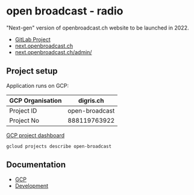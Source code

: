 # open broadcast - radio

"Next-gen" version of openbroadcast.ch website to be launched in 2022.

 - [GitLab Project](https://gitlab.com/digris/open-broadcast/openbroadcast.ch)
 - [next.openbroadcast.ch](https://next.openbroadcast.ch/)
 - [next.openbroadcast.ch/admin/](https://next.openbroadcast.ch/admin/)


## Project setup

Application runs on GCP:

| GCP Organisation | digris.ch      |
|------------------|----------------|
| Project ID       | open-broadcast |
| Project No       | 888119763922   |

[GCP project dashboard](https://console.cloud.google.com/home/dashboard?project=open-broadcast)

```shell
gcloud projects describe open-broadcast
```

## Documentation

 - [GCP](docs/gcp)
 - [Development](docs/development)
